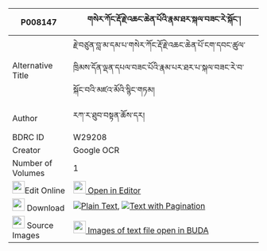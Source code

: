 |P008147|གསེར་ཀོང་རྡོ་རྗེ་འཆང་ཆེན་པོའི་རྣམ་ཐར་སྐལ་བཟང་རེ་སྐོང་། 
| --- | --- 
|Alternative Title |རྗེ་བཙུན་བླ་མ་དམ་པ་གསེར་ཀོང་རྡོ་རྗེ་འཆང་ཆེན་པོ་ངག་དབང་ཚུལ་ཁྲིམས་དོན་ལྡན་དཔལ་བཟང་པོའི་རྣམ་པར་ཐར་པ་སྐལ་བཟང་རེ་བ་སྐོང་བའི་མཛའ་མོའི་སྙིང་གཏམ།
|Author| རཀ་ར་ཐུབ་བསྟན་ཆོས་དར།
|BDRC ID | W29208
|Creator | Google OCR
|Number of Volumes| 1
|<img width="25" src="https://img.icons8.com/color/25/000000/edit-property.png">Edit Online| [<img width="25" src="https://avatars.githubusercontent.com/u/45091458?s=200&v=4"> Open in Editor](http://editor.openpecha.org/P008147)
|<img width="25" src="https://img.icons8.com/fluent/48/000000/download-2.png"/>  Download | [![](https://img.icons8.com/color/20/000000/txt.png)Plain Text](https://github.com/Openpecha/P008147/releases/download/v1/serkong_dorje_chang_chenpo_i_n_plain_P008147.zip), [![](https://img.icons8.com/color/20/000000/txt.png)Text with Pagination](https://github.com/Openpecha/P008147/releases/download/v1/serkong_dorje_chang_chenpo_i_n_pages_P008147.zip)
|<img width="25" src="https://img.icons8.com/plasticine/100/000000/pictures-folder.png"/>  Source Images | [<img width="25" src="https://library.bdrc.io/icons/BUDA-small.svg"> Images of text file open in BUDA](https://library.bdrc.io/show/bdr:W29208)
